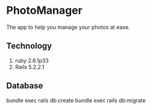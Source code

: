 # PhotoManager
The app to help you manage your photos at ease.

## Technology
1. ruby 2.6.1p33
2. Rails 5.2.2.1

## Database
  bundle exec rails db:create
  bundle exec rails db:migrate


